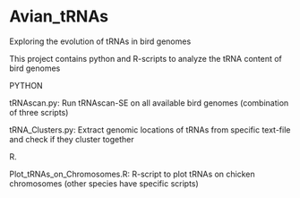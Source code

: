 # Avian_tRNAs
Exploring the evolution of tRNAs in bird genomes

This project contains python and R-scripts to analyze the tRNA content of bird genomes


PYTHON

tRNAscan.py: Run tRNAscan-SE on all available bird genomes (combination of three scripts)

tRNA_Clusters.py: Extract genomic locations of tRNAs from specific text-file and check if they cluster together

R.

Plot_tRNAs_on_Chromosomes.R: R-script to plot tRNAs on chicken chromosomes (other species have specific scripts)
